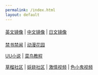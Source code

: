 ```yaml
---
permalink: /index.html
layout: default
---
```


<div id="div1" style="margin: 20px auto">
	<p>
		<span><a href="https://en.iwiki.icu">英文镜像</a></span> |
		<span><a href="https://zh.iwiki.icu">中文镜像</a></span> |
		<span><a href="https://ja.iwiki.icu">日文镜像</a></span>
	</p>
</div>

<div style="margin: 15px auto">
	<p>
		<span><a href="https://bnews.deno.dev" target="_blank">禁书禁闻</a></span> |
		<span><a href="https://dhmy.iwiki.icu" target="_blank">动漫花园</a></span>
	</p>
</div>

<div style="margin: 15px auto">
	<p>
		<span><a href="https://uu.wikimirror.xyz" target="_blank">UU小说</a></span> |
		<span><a href="https://rb.wikimirror.xyz" target="_blank">菜鸟教程</a></span>
	</p>
</div>

<div style="margin: 15px auto">
	<p>
		<span><a href="https://cl.202206.ga" target="_blank">草榴社区</a></span> |
		<span><a href="https://yaorao.ga"  target="_blank">妖娆社区</a></span> |
		<span><a href="https://dnpp.gq" target="_blank">激情视频</a></span> |
		<span><a href="https://sxgtv.ga" target="_blank">色小鬼视频</a></span>
	</p>
</div>
